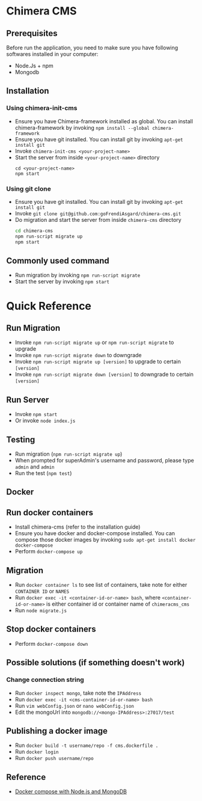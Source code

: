 # Chimera CMS

## Prerequisites
Before run the application, you need to make sure you have following softwares installed in your computer:
* Node.Js + npm
* Mongodb

## Installation

### Using chimera-init-cms 

* Ensure you have Chimera-framework installed as global. You can install chimera-framework by invoking `npm install --global chimera-framework`
* Ensure you have git installed. You can install git by invoking `apt-get install git`
* Invoke `chimera-init-cms <your-project-name>`
* Start the server from inside `<your-project-name>` directory
  ```
  cd <your-project-name>
  npm start
  ```

### Using git clone

* Ensure you have git installed. You can install git by invoking `apt-get install git`
* Invoke `git clone git@github.com:goFrendiAsgard/chimera-cms.git`
* Do migration and start the server from inside `chimera-cms` directory
  ```bash
  cd chimera-cms
  npm run-script migrate up
  npm start
  ```

## Commonly used command
* Run migration by invoking `npm run-script migrate`
* Start the server by invoking `npm start`

# Quick Reference

## Run Migration
* Invoke `npm run-script migrate up` or `npm run-script migrate` to upgrade 
* Invoke `npm run-script migrate down` to downgrade 
* Invoke `npm run-script migrate up [version]` to upgrade to certain `[version]`
* Invoke `npm run-script migrate down [version]` to downgrade to certain `[version]`

## Run Server
* Invoke `npm start`
* Or invoke `node index.js`

## Testing
* Run migration (`npm run-script migrate up`)
* When prompted for superAdmin's username and password, please type `admin` and `admin`
* Run the test (`npm test`)

## Docker

## Run docker containers
* Install chimera-cms (refer to the installation guide)
* Ensure you have docker and docker-compose installed. You can compose those docker images by invoking `sudo apt-get install docker docker-compose`
* Perform `docker-compose up`

## Migration
* Run `docker container ls` to see list of containers, take note for either `CONTAINER ID` or `NAMES`
* Run `docker exec -it <container-id-or-name> bash`, where `<container-id-or-name>` is either container id or container name of `chimeracms_cms`
* Run `node migrate.js`

## Stop docker containers
* Perform `docker-compose down`

## Possible solutions (if something doesn't work)
### Change connection string
* Run `docker inspect mongo`, take note the `IPAddress`
* Run `docker exec -it <cms-container-id-or-name> bash`
* Run `vim webConfig.json` or `nano webConfig.json`
* Edit the mongoUrl into `mongodb://<mongo-IPAddress>:27017/test`

## Publishing a docker image
* Run `docker build -t username/repo -f cms.dockerfile .`
* Run `docker login`
* Run `docker push username/repo`

## Reference
* [Docker compose with Node.js and MongoDB](https://medium.com/@kahana.hagai/docker-compose-with-node-js-and-mongodb-dbdadab5ce0a)